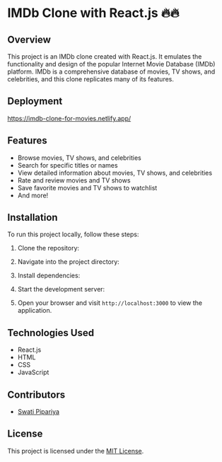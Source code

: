 # IMDb Clone with React.js 🔥🔥


## Overview

This project is an IMDb clone created with React.js. It emulates the functionality and design of the popular Internet Movie Database (IMDb) platform. IMDb is a comprehensive database of movies, TV shows, and celebrities, and this clone replicates many of its features.

## Deployment

https://imdb-clone-for-movies.netlify.app/

## Features

- Browse movies, TV shows, and celebrities
- Search for specific titles or names
- View detailed information about movies, TV shows, and celebrities
- Rate and review movies and TV shows
- Save favorite movies and TV shows to watchlist
- And more!

## Installation

To run this project locally, follow these steps:

1. Clone the repository:

2. Navigate into the project directory:


3. Install dependencies:


4. Start the development server:


5. Open your browser and visit `http://localhost:3000` to view the application.

## Technologies Used

- React.js
- HTML
- CSS
- JavaScript

## Contributors

- [Swati Pipariya](https://github.com/SwatiPipariya)

## License

This project is licensed under the [MIT License](LICENSE).





